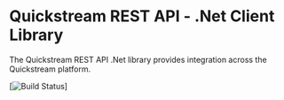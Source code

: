 # Quickstream REST API - .Net Client Library

The Quickstream REST API .Net library provides integration across the Quickstream platform.

[![Build Status](https://travis-ci.org/seanobjames/quickstreamapi-dotnet.svg?branch=master)]